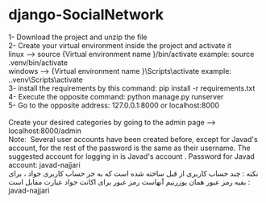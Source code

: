 # django-SocialNetwork



1- Download the project and unzip the file \
2- Create your virtual environment inside the project and activate it \
linux --> source {Virtual environment name }/bin/activate example: source .venv/bin/activate \
windows --> {Virtual environment name }\Scripts\activate example: ..venv\Scripts\activate \
3- install the requirements by this command: pip install -r requirements.txt
4- Execute the opposite command: python manage.py runserver \
5- Go to the opposite address: 127.0.0.1:8000 or localhost:8000 \
\
Create your desired categories by going to the admin page --> localhost:8000/admin \
Note: ‌ Several user accounts have been created before, except for Javad's account, for the rest of the password is the same as their username.
The suggested account for logging in is Javad's account . Password for Javad account:  javad-najjari \
نکته :‌ چند حساب کاربری از قبل ساخته شده است که به جز حساب کاربری جواد ، برای بقیه رمز عبور همان یوزرنیم آنهاست
رمز عبور برای اکانت جواد عبارت مقابل است :   javad-najjari
